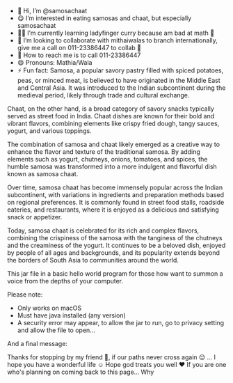 - 👋 Hi, I’m @samosachaat
- 😋 I’m interested in eating samosas and chaat, but especially samosachaat
- 🌱🥘 I’m currently learning ladyfinger curry because am bad at math 🥲
- 💞️ I’m looking to collaborate with mithaiwalas to branch internationally, give me a call on 011-23386447 to collab 🥰
- 🤙 How to reach me is to call 011-23386447
- 😄 Pronouns: Mathia/Wala
- ⚡ Fun fact: Samosa, a popular savory pastry filled with spiced potatoes, peas, or minced meat, is believed to have originated in the Middle East and Central Asia. It was introduced to the Indian subcontinent during the medieval period, likely through trade and cultural exchange.

Chaat, on the other hand, is a broad category of savory snacks typically served as street food in India. Chaat dishes are known for their bold and vibrant flavors, combining elements like crispy fried dough, tangy sauces, yogurt, and various toppings.

The combination of samosa and chaat likely emerged as a creative way to enhance the flavor and texture of the traditional samosa. By adding elements such as yogurt, chutneys, onions, tomatoes, and spices, the humble samosa was transformed into a more indulgent and flavorful dish known as samosa chaat.

Over time, samosa chaat has become immensely popular across the Indian subcontinent, with variations in ingredients and preparation methods based on regional preferences. It is commonly found in street food stalls, roadside eateries, and restaurants, where it is enjoyed as a delicious and satisfying snack or appetizer.

Today, samosa chaat is celebrated for its rich and complex flavors, combining the crispiness of the samosa with the tanginess of the chutneys and the creaminess of the yogurt. It continues to be a beloved dish, enjoyed by people of all ages and backgrounds, and its popularity extends beyond the borders of South Asia to communities around the world.

This jar file in a basic hello world program for those how want to summon a voice from the depths of your computer.

Please note:
- Only works on macOS
- Must have java installed (any version)
- A security error may appear, to allow the jar to run, go to privacy setting and allow the file to open...

And a final message:

Thanks for stopping by my friend 👊, if our paths never cross again 😔 ... I hope you have a wonderful life ☺️ Hope god treats you well ❤️ If you are one who's planning on coming back to this page... Why

<!---
samosachaat/samosachaat is a ✨ very special ✨ repository because its `README.md` (this file) appears on your GitHub profile.
You can click the Preview link to take a look at your changes.
--->
